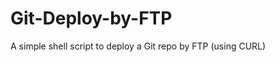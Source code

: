 Git-Deploy-by-FTP
=================

A simple shell script to deploy a Git repo by FTP (using CURL)
